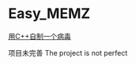 # Easy_MEMZ
[用C++自制一个病毒](https://blog.csdn.net/m0_46239139/article/details/128778351)

项目未完善
The project is not perfect

